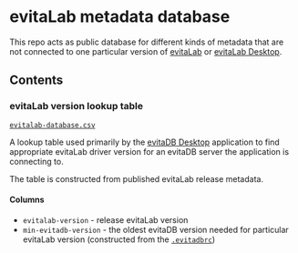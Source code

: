 # evitaLab metadata database

This repo acts as public database for different kinds of metadata that are not connected to one particular version of [evitaLab](https://github.com/lukashornych/evitalab/) or [evitaLab Desktop](https://github.com/lukashornych/evitalab-desktop).

## Contents

### evitaLab version lookup table

[`evitalab-database.csv`](evitalab-database.csv)

A lookup table used primarily by the [evitaDB Desktop](https://github.com/lukashornych/evitalab-desktop) application to find appropriate evitaLab driver version
for an evitaDB server the application is connecting to.

The table is constructed from published evitaLab release metadata.

#### Columns

- `evitalab-version` - release evitaLab version
- `min-evitadb-version` - the oldest evitaDB version needed for particular evitaLab version (constructed from the [`.evitadbrc`](https://github.com/lukashornych/evitalab/blob/dev/.evitadbrc))
